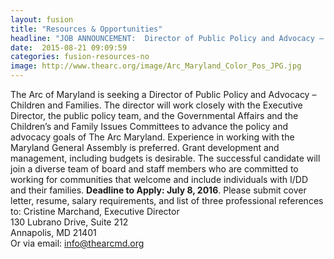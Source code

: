 ```yaml
---
layout: fusion
title: "Resources & Opportunities"
headline: "JOB ANNOUNCEMENT:  Director of Public Policy and Advocacy – Children and Families, The Arc Maryland"
date:  2015-08-21 09:09:59
categories: fusion-resources-no
image: http://www.thearc.org/image/Arc_Maryland_Color_Pos_JPG.jpg
---
```

The Arc of Maryland is seeking a Director of Public Policy and Advocacy – Children and Families. The director will work closely with the Executive Director, the public policy team, and the Governmental Affairs and the Children’s and Family Issues Committees to advance the policy and advocacy goals of The Arc Maryland. Experience in working with the Maryland General Assembly is preferred. Grant development and management, including budgets is desirable. The successful candidate will join a diverse team of board and staff members who are committed to working for communities that welcome and include individuals with I/DD and their families. <b>Deadline to Apply: July 8, 2016</b>.
Please submit cover letter, resume, salary requirements, and list of three professional references to: Cristine Marchand, Executive Director
<br>130 Lubrano Drive, Suite 212 
<br>Annapolis, MD 21401 
<br>Or via email: <a href="mailto:info@thearcmd.org">info@thearcmd.org</a>
